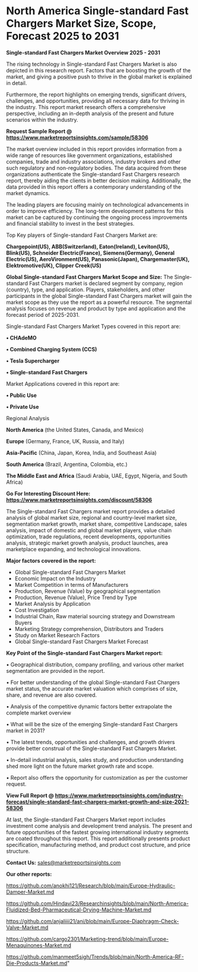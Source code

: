 # North America Single-standard Fast Chargers Market Size, Scope, Forecast 2025 to 2031

<Strong> Single-standard Fast Chargers Market Overview 2025 - 2031</strong>

The rising technology in Single-standard Fast Chargers Market is also depicted in this research report. Factors that are boosting the growth of the market, and giving a positive push to thrive in the global market is explained in detail.

Furthermore, the report highlights on emerging trends, significant drivers, challenges, and opportunities, providing all necessary data for thriving in the industry. This report market research offers a comprehensive perspective, including an in-depth analysis of the present and future scenarios within the industry.

<strong>Request Sample Report @ <a href=https://www.marketreportsinsights.com/sample/58306>https://www.marketreportsinsights.com/sample/58306</a></strong>

The market overview included in this report provides information from a wide range of resources like government organizations, established companies, trade and industry associations, industry brokers and other such regulatory and non-regulatory bodies. The data acquired from these organizations authenticate the Single-standard Fast Chargers research report, thereby aiding the clients in better decision making. Additionally, the data provided in this report offers a contemporary understanding of the market dynamics.

The leading players are focusing mainly on technological advancements in order to improve efficiency. The long-term development patterns for this market can be captured by continuing the ongoing process improvements and financial stability to invest in the best strategies.

Top Key players of Single-standard Fast Chargers Market are:

<strong>Chargepoint(US), ABB(Switzerland), Eaton(Ireland), Leviton(US), Blink(US), Schneider Electric(France), Siemens(Germany), General Electric(US), AeroVironment(US), Panasonic(Japan), Chargemaster(UK), Elektromotive(UK), Clipper Creek(US)</strong>

<strong><b>Global Single-standard Fast Chargers Market Scope and Size:</b></strong>
The Single-standard Fast Chargers market is declared segment by company, region (country), type, and application. Players, stakeholders, and other participants in the global Single-standard Fast Chargers market will gain the market scope as they use the report as a powerful resource. The segmental analysis focuses on revenue and product by type and application and the forecast period of 2025-2031.

Single-standard Fast Chargers Market Types covered in this report are:

<strong>• CHAdeMO

• Combined Charging System (CCS)

• Tesla Supercharger

• Single-standard Fast Chargers</strong>

Market Applications covered in this report are:

<strong>• Public Use

• Private Use</strong> 

Regional Analysis

<strong>North America</strong> (the United States, Canada, and Mexico)

<strong>Europe</strong> (Germany, France, UK, Russia, and Italy)

<strong>Asia-Pacific</strong> (China, Japan, Korea, India, and Southeast Asia)

<strong>South America</strong> (Brazil, Argentina, Colombia, etc.)

<strong>The Middle East and Africa</strong> (Saudi Arabia, UAE, Egypt, Nigeria, and South Africa)

<strong>Go For Interesting Discount Here: <a href=https://www.marketreportsinsights.com/discount/58306>https://www.marketreportsinsights.com/discount/58306</a></strong>

The Single-standard Fast Chargers market report provides a detailed analysis of global market size, regional and country-level market size, segmentation market growth, market share, competitive Landscape, sales analysis, impact of domestic and global market players, value chain optimization, trade regulations, recent developments, opportunities analysis, strategic market growth analysis, product launches, area marketplace expanding, and technological innovations.

<strong><b>Major factors covered in the report:</b></strong>
<ul>
  <li>Global Single-standard Fast Chargers Market </li>
  <li>Economic Impact on the Industry</li>
  <li>Market Competition in terms of Manufacturers</li>
  <li>Production, Revenue (Value) by geographical segmentation</li>
  <li>Production, Revenue (Value), Price Trend by Type</li>
  <li>Market Analysis by Application</li>
  <li>Cost Investigation</li>
  <li>Industrial Chain, Raw material sourcing strategy and Downstream Buyers</li>
  <li>Marketing Strategy comprehension, Distributors and Traders</li>
  <li>Study on Market Research Factors</li>
  <li>Global Single-standard Fast Chargers Market Forecast</li>
</ul>

<strong><b>Key Point of the Single-standard Fast Chargers Market report:</b></strong>

• Geographical distribution, company profiling, and various other market segmentation are provided in the report.

• For better understanding of the global Single-standard Fast Chargers market status, the accurate market valuation which comprises of size, share, and revenue are also covered.

• Analysis of the competitive dynamic factors better extrapolate the complete market overview

• What will be the size of the emerging Single-standard Fast Chargers market in 2031?

• The latest trends, opportunities and challenges, and growth drivers provide better construal of the Single-standard Fast Chargers Market.

• In-detail industrial analysis, sales study, and production understanding shed more light on the future market growth rate and scope.

• Report also offers the opportunity for customization as per the customer request.

<strong><b>View Full Report @ <a href=https://www.marketreportsinsights.com/industry-forecast/single-standard-fast-chargers-market-growth-and-size-2021-58306>https://www.marketreportsinsights.com/industry-forecast/single-standard-fast-chargers-market-growth-and-size-2021-58306</a></b></strong>


At last, the Single-standard Fast Chargers Market report includes investment come analysis and development trend analysis. The present and future opportunities of the fastest growing international industry segments are coated throughout this report. This report additionally presents product specification, manufacturing method, and product cost structure, and price structure.

<strong>Contact Us:</strong>
sales@marketreportsinsights.com

<strong>Our other reports:</strong>

<a href=https://github.com/anokhi121/Research/blob/main/Europe-Hydraulic-Damper-Market.md>https://github.com/anokhi121/Research/blob/main/Europe-Hydraulic-Damper-Market.md</a>

<a href=https://github.com/Hindavi23/Researchinsights/blob/main/North-America-Fluidized-Bed-Pharmaceutical-Drying-Machine-Market.md>https://github.com/Hindavi23/Researchinsights/blob/main/North-America-Fluidized-Bed-Pharmaceutical-Drying-Machine-Market.md</a>

<a href=https://github.com/anjaliiii21/ani/blob/main/Europe-Diaphragm-Check-Valve-Market.md>https://github.com/anjaliiii21/ani/blob/main/Europe-Diaphragm-Check-Valve-Market.md</a>

<a href=https://github.com/cargo2301/Marketing-trend/blob/main/Europe-Menaquinones-Market.md>https://github.com/cargo2301/Marketing-trend/blob/main/Europe-Menaquinones-Market.md</a>

<a href=https://github.com/manmeet5sigh/Trends/blob/main/North-America-RF-Die-Products-Market.md>https://github.com/manmeet5sigh/Trends/blob/main/North-America-RF-Die-Products-Market.md</a>"
